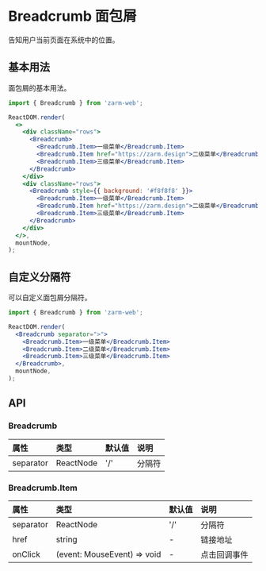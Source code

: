 # Breadcrumb 面包屑

告知用户当前页面在系统中的位置。

## 基本用法

面包屑的基本用法。

```jsx
import { Breadcrumb } from 'zarm-web';

ReactDOM.render(
  <>
    <div className="rows">
      <Breadcrumb>
        <Breadcrumb.Item>一级菜单</Breadcrumb.Item>
        <Breadcrumb.Item href="https://zarm.design">二级菜单</Breadcrumb.Item>
        <Breadcrumb.Item>三级菜单</Breadcrumb.Item>
      </Breadcrumb>
    </div>
    <div className="rows">
      <Breadcrumb style={{ background: '#f8f8f8' }}>
        <Breadcrumb.Item>一级菜单</Breadcrumb.Item>
        <Breadcrumb.Item href="https://zarm.design">二级菜单</Breadcrumb.Item>
        <Breadcrumb.Item>三级菜单</Breadcrumb.Item>
      </Breadcrumb>
    </div>
  </>,
  mountNode,
);
```

## 自定义分隔符

可以自定义面包屑分隔符。

```jsx
import { Breadcrumb } from 'zarm-web';

ReactDOM.render(
  <Breadcrumb separator=">">
    <Breadcrumb.Item>一级菜单</Breadcrumb.Item>
    <Breadcrumb.Item>二级菜单</Breadcrumb.Item>
    <Breadcrumb.Item>三级菜单</Breadcrumb.Item>
  </Breadcrumb>,
  mountNode,
);
```

## API

<h3>Breadcrumb</h3>

| 属性      | 类型      | 默认值 | 说明   |
| :-------- | :-------- | :----- | :----- |
| separator | ReactNode | '/'    | 分隔符 |

<h3>Breadcrumb.Item</h3>

| 属性      | 类型                        | 默认值 | 说明         |
| :-------- | :-------------------------- | :----- | :----------- |
| separator | ReactNode                   | '/'    | 分隔符       |
| href      | string                      | -      | 链接地址     |
| onClick   | (event: MouseEvent) => void | -      | 点击回调事件 |

